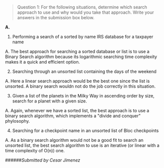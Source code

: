 > Question 1: For the following situations, determine which search approach to use and why would you take that approach. Write your answers in the submission box below.

**A.**

1. Performing a search of a sorted by name IRS database for a taxpayer name

A. The best approach for searching a sorted database or list is to use a Binary Search algorithm because its logarithmic searching time complexity makes it a quick and efficient option.

2. Searching through an unsorted list containing the days of the weekend

A. Here a linear search approach would be the best one since the list is unsorted. A binary search wouldn not do the job correctly in this situation.

3. Given a list of the planets in the Milky Way in ascending order by size, search for a planet with a given size.

A. Again, whenever we have a sorted list, the best approach is to use a binary search algorithm, which implements a "divide and conquer" phylosophy. 

4. Searching for a checkpoint name in an unsorted list of Bloc checkpoints

A. As a binary search algorithm would not be a good fit to search an unsorted list, the best search algorithm to use is an iterative (or linear with a time complexity of O(n)) one.  


######*Submitted by Cesar Jimenez*